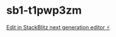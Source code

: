 # sb1-t1pwp3zm

[Edit in StackBlitz next generation editor ⚡️](https://stackblitz.com/~/github.com/zouhir-ouachi/sb1-t1pwp3zm)